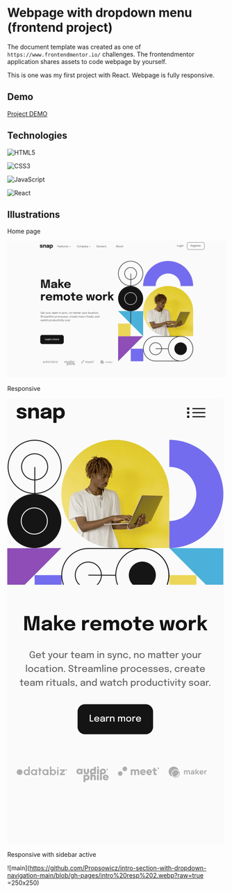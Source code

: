 # Webpage with dropdown menu (frontend project)

The document template was created as one of ```https://www.frontendmentor.io/``` challenges. The frontendmentor application shares assets to code webpage by yourself.
 
This is one was my first project with React. Webpage is fully responsive.

## Demo


[Project DEMO](https://propsowicz.github.io/intro-section-with-dropdown-navigation-main/)


## Technologies

![HTML5](https://img.shields.io/badge/html5-%23E34F26.svg?style=for-the-badge&logo=html5&logoColor=white)

![CSS3](https://img.shields.io/badge/css3-%231572B6.svg?style=for-the-badge&logo=css3&logoColor=white)

![JavaScript](https://img.shields.io/badge/javascript-%23323330.svg?style=for-the-badge&logo=javascript&logoColor=%23F7DF1E)

![React](https://img.shields.io/badge/react-%2320232a.svg?style=for-the-badge&logo=react&logoColor=%2361DAFB)

## Illustrations

Home page

![main](https://github.com/Propsowicz/intro-section-with-dropdown-navigation-main/blob/gh-pages/intro%20main.webp?raw=true)

Responsive

![main](https://github.com/Propsowicz/intro-section-with-dropdown-navigation-main/blob/gh-pages/intro%20resp%201.webp?raw=true)

Responsive with sidebar active

![main](https://github.com/Propsowicz/intro-section-with-dropdown-navigation-main/blob/gh-pages/intro%20resp%202.webp?raw=true =250x250)
